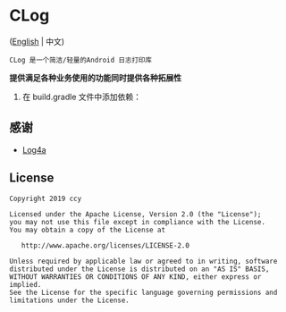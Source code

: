 # CLog

([English](README.md) | 中文)

    CLog 是一个简洁/轻量的Android 日志打印库

**提供满足各种业务使用的功能同时提供各种拓展性**



1. 在 build.gradle 文件中添加依赖：


## 感谢

- [Log4a](https://github.com/pqpo/Log4a)

## License

    Copyright 2019 ccy
    
    Licensed under the Apache License, Version 2.0 (the "License");
    you may not use this file except in compliance with the License.
    You may obtain a copy of the License at
    
       http://www.apache.org/licenses/LICENSE-2.0
    
    Unless required by applicable law or agreed to in writing, software
    distributed under the License is distributed on an "AS IS" BASIS,
    WITHOUT WARRANTIES OR CONDITIONS OF ANY KIND, either express or implied.
    See the License for the specific language governing permissions and
    limitations under the License.

